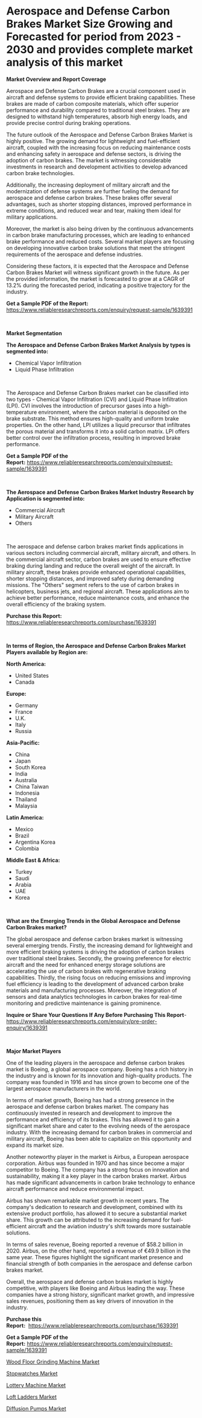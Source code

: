 <p><h1>Aerospace and Defense Carbon Brakes Market Size Growing and Forecasted for period from 2023 - 2030 and provides complete market analysis of this market</h1></p><p><strong>Market Overview and Report Coverage</strong></p>
<p><p>Aerospace and Defense Carbon Brakes are a crucial component used in aircraft and defense systems to provide efficient braking capabilities. These brakes are made of carbon composite materials, which offer superior performance and durability compared to traditional steel brakes. They are designed to withstand high temperatures, absorb high energy loads, and provide precise control during braking operations.</p><p>The future outlook of the Aerospace and Defense Carbon Brakes Market is highly positive. The growing demand for lightweight and fuel-efficient aircraft, coupled with the increasing focus on reducing maintenance costs and enhancing safety in aerospace and defense sectors, is driving the adoption of carbon brakes. The market is witnessing considerable investments in research and development activities to develop advanced carbon brake technologies.</p><p>Additionally, the increasing deployment of military aircraft and the modernization of defense systems are further fueling the demand for aerospace and defense carbon brakes. These brakes offer several advantages, such as shorter stopping distances, improved performance in extreme conditions, and reduced wear and tear, making them ideal for military applications.</p><p>Moreover, the market is also being driven by the continuous advancements in carbon brake manufacturing processes, which are leading to enhanced brake performance and reduced costs. Several market players are focusing on developing innovative carbon brake solutions that meet the stringent requirements of the aerospace and defense industries.</p><p>Considering these factors, it is expected that the Aerospace and Defense Carbon Brakes Market will witness significant growth in the future. As per the provided information, the market is forecasted to grow at a CAGR of 13.2% during the forecasted period, indicating a positive trajectory for the industry.</p></p>
<p><strong>Get a Sample PDF of the Report:</strong> <a href="https://www.reliableresearchreports.com/enquiry/request-sample/1639391">https://www.reliableresearchreports.com/enquiry/request-sample/1639391</a></p>
<p>&nbsp;</p>
<p><strong>Market Segmentation</strong></p>
<p><strong>The Aerospace and Defense Carbon Brakes Market Analysis by types is segmented into:</strong></p>
<p><ul><li>Chemical Vapor Infiltration</li><li>Liquid Phase Infiltration</li></ul></p>
<p>&nbsp;</p>
<p><p>The Aerospace and Defense Carbon Brakes market can be classified into two types - Chemical Vapor Infiltration (CVI) and Liquid Phase Infiltration (LPI). CVI involves the introduction of precursor gases into a high-temperature environment, where the carbon material is deposited on the brake substrate. This method ensures high-quality and uniform brake properties. On the other hand, LPI utilizes a liquid precursor that infiltrates the porous material and transforms it into a solid carbon matrix. LPI offers better control over the infiltration process, resulting in improved brake performance.</p></p>
<p><strong>Get a Sample PDF of the Report:</strong>&nbsp;<a href="https://www.reliableresearchreports.com/enquiry/request-sample/1639391">https://www.reliableresearchreports.com/enquiry/request-sample/1639391</a></p>
<p>&nbsp;</p>
<p><strong>The Aerospace and Defense Carbon Brakes Market Industry Research by Application is segmented into:</strong></p>
<p><ul><li>Commercial Aircraft</li><li>Military Aircraft</li><li>Others</li></ul></p>
<p>&nbsp;</p>
<p><p>The aerospace and defense carbon brakes market finds applications in various sectors including commercial aircraft, military aircraft, and others. In the commercial aircraft sector, carbon brakes are used to ensure effective braking during landing and reduce the overall weight of the aircraft. In military aircraft, these brakes provide enhanced operational capabilities, shorter stopping distances, and improved safety during demanding missions. The "Others" segment refers to the use of carbon brakes in helicopters, business jets, and regional aircraft. These applications aim to achieve better performance, reduce maintenance costs, and enhance the overall efficiency of the braking system.</p></p>
<p><strong>Purchase this Report:</strong>&nbsp; <a href="https://www.reliableresearchreports.com/purchase/1639391">https://www.reliableresearchreports.com/purchase/1639391</a></p>
<p>&nbsp;</p>
<p><strong>In terms of Region, the Aerospace and Defense Carbon Brakes Market Players available by Region are:</strong></p>
<p>
    <p> <strong> North America: </strong>
        <ul>
            <li>United States</li>
            <li>Canada</li>
        </ul>
        </p> 
    <p> <strong> Europe: </strong>
        <ul>
            <li>Germany</li>
            <li>France</li>
            <li>U.K.</li>
            <li>Italy</li>
            <li>Russia</li>
        </ul>
        </p> 
    <p> <strong> Asia-Pacific: </strong>
        <ul>
            <li>China</li>
            <li>Japan</li>
            <li>South Korea</li>
            <li>India</li>
            <li>Australia</li>
            <li>China Taiwan</li>
            <li>Indonesia</li>
            <li>Thailand</li>
            <li>Malaysia</li>
        </ul>
        </p> 
    <p> <strong> Latin America: </strong>
        <ul>
            <li>Mexico</li>
            <li>Brazil</li>
            <li>Argentina Korea</li>
            <li>Colombia</li>
        </ul>
        </p> 
    <p> <strong> Middle East & Africa: </strong>
        <ul>
            <li>Turkey</li>
            <li>Saudi</li>
            <li>Arabia</li>
            <li>UAE</li>
            <li>Korea</li>
        </ul>
    </p>
    </p>
<p>&nbsp;</p>
<p><strong>What are the Emerging Trends in the Global Aerospace and Defense Carbon Brakes market?</strong></p>
<p><p>The global aerospace and defense carbon brakes market is witnessing several emerging trends. Firstly, the increasing demand for lightweight and more efficient braking systems is driving the adoption of carbon brakes over traditional steel brakes. Secondly, the growing preference for electric aircraft and the need for enhanced energy storage solutions are accelerating the use of carbon brakes with regenerative braking capabilities. Thirdly, the rising focus on reducing emissions and improving fuel efficiency is leading to the development of advanced carbon brake materials and manufacturing processes. Moreover, the integration of sensors and data analytics technologies in carbon brakes for real-time monitoring and predictive maintenance is gaining prominence.</p></p>
<p><strong>Inquire or Share Your Questions If Any Before Purchasing This Report</strong>- <a href="https://www.reliableresearchreports.com/enquiry/pre-order-enquiry/1639391">https://www.reliableresearchreports.com/enquiry/pre-order-enquiry/1639391</a></p>
<p>&nbsp;</p>
<p><strong>Major Market Players</strong></p>
<p><p>One of the leading players in the aerospace and defense carbon brakes market is Boeing, a global aerospace company. Boeing has a rich history in the industry and is known for its innovation and high-quality products. The company was founded in 1916 and has since grown to become one of the largest aerospace manufacturers in the world.</p><p>In terms of market growth, Boeing has had a strong presence in the aerospace and defense carbon brakes market. The company has continuously invested in research and development to improve the performance and efficiency of its brakes. This has allowed it to gain a significant market share and cater to the evolving needs of the aerospace industry. With the increasing demand for carbon brakes in commercial and military aircraft, Boeing has been able to capitalize on this opportunity and expand its market size.</p><p>Another noteworthy player in the market is Airbus, a European aerospace corporation. Airbus was founded in 1970 and has since become a major competitor to Boeing. The company has a strong focus on innovation and sustainability, making it a key player in the carbon brakes market. Airbus has made significant advancements in carbon brake technology to enhance aircraft performance and reduce environmental impact.</p><p>Airbus has shown remarkable market growth in recent years. The company's dedication to research and development, combined with its extensive product portfolio, has allowed it to secure a substantial market share. This growth can be attributed to the increasing demand for fuel-efficient aircraft and the aviation industry's shift towards more sustainable solutions.</p><p>In terms of sales revenue, Boeing reported a revenue of $58.2 billion in 2020. Airbus, on the other hand, reported a revenue of €49.9 billion in the same year. These figures highlight the significant market presence and financial strength of both companies in the aerospace and defense carbon brakes market.</p><p>Overall, the aerospace and defense carbon brakes market is highly competitive, with players like Boeing and Airbus leading the way. These companies have a strong history, significant market growth, and impressive sales revenues, positioning them as key drivers of innovation in the industry.</p></p>
<p><strong>Purchase this Report:</strong>&nbsp;&nbsp;<a href="https://www.reliableresearchreports.com/purchase/1639391">https://www.reliableresearchreports.com/purchase/1639391</a></p>
<p></p>
<p><strong>Get a Sample PDF of the Report:</strong>&nbsp;<a href="https://www.reliableresearchreports.com/enquiry/request-sample/1639391">https://www.reliableresearchreports.com/enquiry/request-sample/1639391</a></p>
<p><p><a href="https://medium.com/@besaagolli28/wood-floor-grinding-machine-market-size-cagr-trends-2024-2030-748acb1ef0d0">Wood Floor Grinding Machine Market</a></p><p><a href="https://www.linkedin.com/pulse/stopwatches-market-size-growth-forecast-from-2023-2030-1pwof/">Stopwatches Market</a></p><p><a href="https://www.linkedin.com/pulse/lottery-machine-market-challenges-opportunities-growth-nvbdf/">Lottery Machine Market</a></p><p><a href="https://medium.com/@yjwzfixtb68151/loft-ladders-market-exploring-market-share-market-trends-and-future-growth-058e49ede530">Loft Ladders Market</a></p><p><a href="https://www.linkedin.com/pulse/decoding-diffusion-pumps-market-deep-dive-latest-trends-fxqdf/">Diffusion Pumps Market</a></p></p>